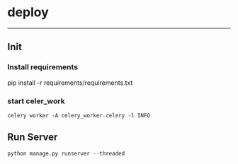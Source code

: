 # deploy

------

## Init
### Install requirements
pip install -r requirements/requirements.txt

### start celer_work
```shell
celery worker -A celery_worker.celery -l INFO
```

## Run Server
```shell
python manage.py runserver --threaded
```